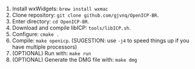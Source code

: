   1. Install wxWidgets: `brew install wxmac`
  2. Clone repository: `git clone github.com/gjvnq/OpenICP-BR`.
  3. Enter directory: `cd OpenICP-BR`.
  4. Download and compile libICP: `tools/libICP.sh`.
  5. Configure: `cmake .`
  6. Compile: `make openicp`. (SUGESTION: use `-j4` to speed things up if you have multiple processors)
  7. (OPTIONAL) Run with: `make run`
  8. (OPTIONAL) Generate the DMG file with: `make dmg`
